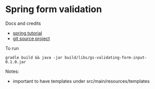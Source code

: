Spring form validation
======================

Docs and credits
- [spring tutorial](https://spring.io/guides/gs/validating-form-input/)
- [git source project](https://github.com/spring-guides/gs-validating-form-input)

To run
```
gradle build && java -jar build/libs/gs-validating-form-input-0.1.0.jar
```

Notes:
- important to have templates under src/main/resources/templates
